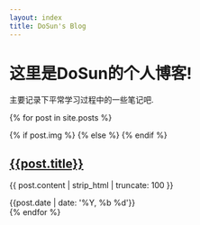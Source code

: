 ```yaml
---
layout: index
title: DoSun's Blog
---
```

# 这里是DoSun的个人博客!  
主要记录下平常学习过程中的一些笔记吧.  

{% for post in site.posts %}
<article class="post">
  {% if post.img %}
    <a class="post-thumbnail" style="background-image: url({{ site.img.link | append : post.img}})" href="{{post.url | prepend: site.baseurl}}"></a>
  {% else %}
  {% endif %}
  <div class="post-content">
    <h2 class="post-title"><a href="{{post.url | prepend: site.baseurl}}">{{post.title}}</a></h2>
    <p>{{ post.content | strip_html | truncate: 100 }}</p>
    <span class="post-date">{{post.date | date: '%Y, %b %d'}}</span>
    <!-- <span class="post-words">{% capture words %}{{ post.content | number_of_words }}{% endcapture %}{% unless words contains "-" %}{{ words | plus: 250 | divided_by: 250 | append: " minute read" }}{% endunless %}</span> -->
  </div>
</article>
{% endfor %}
